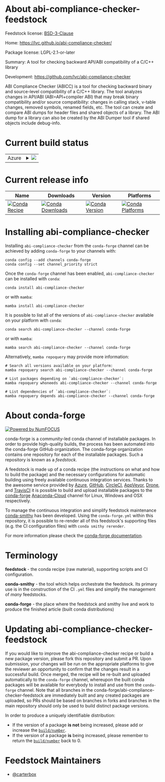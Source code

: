 About abi-compliance-checker-feedstock
======================================

Feedstock license: [BSD-3-Clause](https://github.com/conda-forge/abi-compliance-checker-feedstock/blob/main/LICENSE.txt)

Home: https://lvc.github.io/abi-compliance-checker/

Package license: LGPL-2.1-or-later

Summary: A tool for checking backward API/ABI compatibility of a C/C++ library

Development: https://github.com/lvc/abi-compliance-checker

ABI Compliance Checker (ABICC) is a tool for checking backward binary and source-level compatibility of a C/C++ library.
The tool analyzes changes in API/ABI (ABI=API+compiler ABI) that may break binary compatibility and/or source compatibility: changes in calling stack, v-table changes, removed symbols, renamed fields, etc.
The tool can create and compare ABI dumps for header files and shared objects of a library. The ABI dump for a library can also be created by the ABI Dumper tool if shared objects include debug-info.


Current build status
====================


<table>
    
  <tr>
    <td>Azure</td>
    <td>
      <details>
        <summary>
          <a href="https://dev.azure.com/conda-forge/feedstock-builds/_build/latest?definitionId=18822&branchName=main">
            <img src="https://dev.azure.com/conda-forge/feedstock-builds/_apis/build/status/abi-compliance-checker-feedstock?branchName=main">
          </a>
        </summary>
        <table>
          <thead><tr><th>Variant</th><th>Status</th></tr></thead>
          <tbody><tr>
              <td>linux_64</td>
              <td>
                <a href="https://dev.azure.com/conda-forge/feedstock-builds/_build/latest?definitionId=18822&branchName=main">
                  <img src="https://dev.azure.com/conda-forge/feedstock-builds/_apis/build/status/abi-compliance-checker-feedstock?branchName=main&jobName=linux&configuration=linux%20linux_64_" alt="variant">
                </a>
              </td>
            </tr>
          </tbody>
        </table>
      </details>
    </td>
  </tr>
</table>

Current release info
====================

| Name | Downloads | Version | Platforms |
| --- | --- | --- | --- |
| [![Conda Recipe](https://img.shields.io/badge/recipe-abi--compliance--checker-green.svg)](https://anaconda.org/conda-forge/abi-compliance-checker) | [![Conda Downloads](https://img.shields.io/conda/dn/conda-forge/abi-compliance-checker.svg)](https://anaconda.org/conda-forge/abi-compliance-checker) | [![Conda Version](https://img.shields.io/conda/vn/conda-forge/abi-compliance-checker.svg)](https://anaconda.org/conda-forge/abi-compliance-checker) | [![Conda Platforms](https://img.shields.io/conda/pn/conda-forge/abi-compliance-checker.svg)](https://anaconda.org/conda-forge/abi-compliance-checker) |

Installing abi-compliance-checker
=================================

Installing `abi-compliance-checker` from the `conda-forge` channel can be achieved by adding `conda-forge` to your channels with:

```
conda config --add channels conda-forge
conda config --set channel_priority strict
```

Once the `conda-forge` channel has been enabled, `abi-compliance-checker` can be installed with `conda`:

```
conda install abi-compliance-checker
```

or with `mamba`:

```
mamba install abi-compliance-checker
```

It is possible to list all of the versions of `abi-compliance-checker` available on your platform with `conda`:

```
conda search abi-compliance-checker --channel conda-forge
```

or with `mamba`:

```
mamba search abi-compliance-checker --channel conda-forge
```

Alternatively, `mamba repoquery` may provide more information:

```
# Search all versions available on your platform:
mamba repoquery search abi-compliance-checker --channel conda-forge

# List packages depending on `abi-compliance-checker`:
mamba repoquery whoneeds abi-compliance-checker --channel conda-forge

# List dependencies of `abi-compliance-checker`:
mamba repoquery depends abi-compliance-checker --channel conda-forge
```


About conda-forge
=================

[![Powered by
NumFOCUS](https://img.shields.io/badge/powered%20by-NumFOCUS-orange.svg?style=flat&colorA=E1523D&colorB=007D8A)](https://numfocus.org)

conda-forge is a community-led conda channel of installable packages.
In order to provide high-quality builds, the process has been automated into the
conda-forge GitHub organization. The conda-forge organization contains one repository
for each of the installable packages. Such a repository is known as a *feedstock*.

A feedstock is made up of a conda recipe (the instructions on what and how to build
the package) and the necessary configurations for automatic building using freely
available continuous integration services. Thanks to the awesome service provided by
[Azure](https://azure.microsoft.com/en-us/services/devops/), [GitHub](https://github.com/),
[CircleCI](https://circleci.com/), [AppVeyor](https://www.appveyor.com/),
[Drone](https://cloud.drone.io/welcome), and [TravisCI](https://travis-ci.com/)
it is possible to build and upload installable packages to the
[conda-forge](https://anaconda.org/conda-forge) [Anaconda-Cloud](https://anaconda.org/)
channel for Linux, Windows and OSX respectively.

To manage the continuous integration and simplify feedstock maintenance
[conda-smithy](https://github.com/conda-forge/conda-smithy) has been developed.
Using the ``conda-forge.yml`` within this repository, it is possible to re-render all of
this feedstock's supporting files (e.g. the CI configuration files) with ``conda smithy rerender``.

For more information please check the [conda-forge documentation](https://conda-forge.org/docs/).

Terminology
===========

**feedstock** - the conda recipe (raw material), supporting scripts and CI configuration.

**conda-smithy** - the tool which helps orchestrate the feedstock.
                   Its primary use is in the construction of the CI ``.yml`` files
                   and simplify the management of *many* feedstocks.

**conda-forge** - the place where the feedstock and smithy live and work to
                  produce the finished article (built conda distributions)


Updating abi-compliance-checker-feedstock
=========================================

If you would like to improve the abi-compliance-checker recipe or build a new
package version, please fork this repository and submit a PR. Upon submission,
your changes will be run on the appropriate platforms to give the reviewer an
opportunity to confirm that the changes result in a successful build. Once
merged, the recipe will be re-built and uploaded automatically to the
`conda-forge` channel, whereupon the built conda packages will be available for
everybody to install and use from the `conda-forge` channel.
Note that all branches in the conda-forge/abi-compliance-checker-feedstock are
immediately built and any created packages are uploaded, so PRs should be based
on branches in forks and branches in the main repository should only be used to
build distinct package versions.

In order to produce a uniquely identifiable distribution:
 * If the version of a package **is not** being increased, please add or increase
   the [``build/number``](https://docs.conda.io/projects/conda-build/en/latest/resources/define-metadata.html#build-number-and-string).
 * If the version of a package **is** being increased, please remember to return
   the [``build/number``](https://docs.conda.io/projects/conda-build/en/latest/resources/define-metadata.html#build-number-and-string)
   back to 0.

Feedstock Maintainers
=====================

* [@carterbox](https://github.com/carterbox/)

